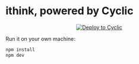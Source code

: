 # ithink, powered by Cyclic

<p align="center"><a href="https://app.cyclic.sh/#/deploy"><img src="https://deploy.cyclic.app/button.svg" alt="Deploy to Cyclic" /></a></p>

Run it on your own machine:

```sh
npm install
npm dev
```
